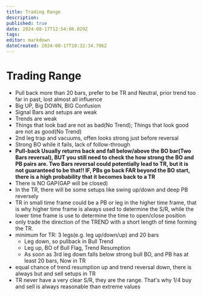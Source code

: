 ```yaml
---
title: Trading Range
description: 
published: true
date: 2024-08-17T12:54:06.029Z
tags: 
editor: markdown
dateCreated: 2024-08-17T10:32:34.796Z
---
```


# Trading Range
- Pull back more than 20 bars, prefer to be TR and Neutral, prior trend too far in past, lost almost all influence
- Big UP, Big DOWN, BIG Confusion
- Signal Bars and setups are weak
- Trends are weak 
- Things that look bad are not as bad(No Trend); Things that look good are not as good(No Trend)
- 2nd leg trap and vacuums, offen looks strong just before reversal
- Strong BO while it fails, lack of follow-through
- **Pull-back Usually returns back and fall below/above the BO bar(Two Bars reversal), BUT you still need to check the how strong the BO and PB pairs are. Two Bars reversal could potentially lead to TR, but it is not guaranteed to be that!! IF, PBs go back FAR beyond the BO start, there is a high probability that it becomes back to a TR**
- There is NO GAP(GAP will be closed)
- In the TR, there will be some setups like swing up/down and deep PB reversely
- TR in small time frame could be a PB or leg in the higher time frame, that is why higher time frame is always used to determine the S/R, while the lower time frame is use to determine the time to open/close position
- only trade the direction of the TREND with a short length of time forming the TR.
- minimum for TR: 3 legs(e.g. leg up/down/up) and 20 bars
	- Leg down, so pullback in Bull Trend
  - Leg up, BO of Bull Flag, Trend Resumption
  - As soon as 3rd leg down falls below strong bull BO, and PB has at least 20 bars, Now in TR
- equal chance of trend resumption up and trend reversal down, there is always but and sell setups in TR
- TR never have a very clear S/R, they are the range. That's why 1/4 buy and sell is always reasonable than extreme values
 